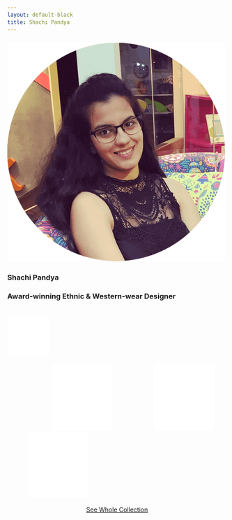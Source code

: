 ```yaml
---
layout: default-black
title: Shachi Pandya
---
```


<div class="bannered">
<div class="bio">
<h3 class="main-text">
  <img src="/images/head.png" class = "title-image"/>
</h3>
<!--<h3 class="main-text-subtitle" style=""><span style="color: #556B87;">Co</span>founder @ <a href="http://theoctal.com">Octal Consulting</a>.</h3>-->
<h3 class="main-text">
  Shachi Pandya
</h3>
<div><h3 class="main-text-subtitle">
  Award-winning Ethnic & Western-wear Designer
</h3></div>
<br />
<img src="/images/dingbat-big.svg" class="img-sm" alt="">
<p style="color: rgba(255,255,255,0.5); font-size: 0.85rem;">
  Designer Kurtis <img src="/images/dingbat.svg" class="inline-icon-sm" alt=""> Chaniya Choli <img src="/images/dingbat.svg" class="inline-icon-sm" alt=""> Sarees <img src="/images/dingbat.svg" class="inline-icon-sm" alt=""> Designer Blouses
</p>

<center><a href="{{ site.url }}/chaniya-choli" class = "collections-button">See Whole Collection</a></center>

</div> </div> </div>
